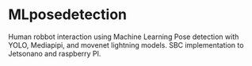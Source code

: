 # MLposedetection
Human robbot interaction using Machine Learning Pose detection with YOLO, Mediapipi, and movenet lightning models. SBC implementation to Jetsonano and raspberry PI.

